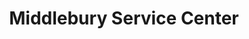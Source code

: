 ---
title: "Middlebury Service Center"
url: /middlebury/middlebury-service-center/
shop: car repair
---